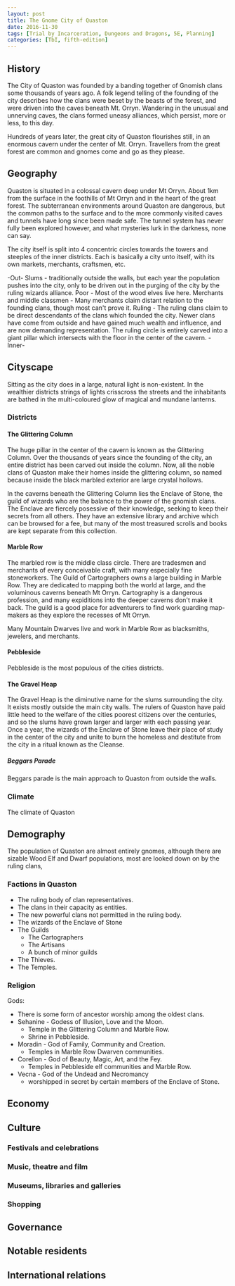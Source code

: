 ```yaml
---
layout: post
title: The Gnome City of Quaston
date: 2016-11-30
tags: [Trial by Incarceration, Dungeons and Dragons, 5E, Planning]
categories: [TbI, fifth-edition]
---
```

## History

The City of Quaston was founded by a banding together of Gnomish clans some thousands of years ago. A folk legend telling of the founding of the city describes how the clans were beset by the beasts of the forest, and were driven into the caves beneath Mt. Orryn. Wandering in the unusual and unnerving caves, the clans formed uneasy alliances, which persist, more or less, to this day.

Hundreds of years later, the great city of Quaston  flourishes still, in an enormous cavern under the center of Mt. Orryn. Travellers from the great forest are common and gnomes come and go as they please.

## Geography

Quaston is situated in a colossal cavern deep under Mt Orryn. About 1km from the surface in the foothills of Mt Orryn and in the heart of the great forest. The subterranean environments around Quaston are dangerous, but the common paths to the surface and to the more commonly visited caves and tunnels have long since been made safe. The tunnel system has never fully been explored however, and what mysteries lurk in the darkness, none can say.

The city itself is split into 4 concentric circles towards the towers and steeples of the inner districts. Each is basically a city unto itself, with its own markets, merchants, craftsmen, etc.

-Out-
Slums - traditionally outside the walls, but each year the population pushes into the city, only to be driven out in the purging of the city by the ruling wizards alliance.
Poor - Most of the wood elves live here.
Merchants and middle classmen - Many merchants claim distant relation to the founding clans, though most can't prove it.
Ruling - The ruling clans claim to be direct descendants of the clans which founded the city. Newer clans have come from outside and have gained much wealth and influence, and are now demanding representation. The ruling circle is entirely carved into a giant pillar which intersects with the floor in the center of the cavern.
-Inner-

## Cityscape

Sitting as the city does in a large, natural light is non-existent. In the wealthier districts strings of lights crisscross the streets and the inhabitants are bathed in the multi-coloured glow of magical and mundane lanterns.

### Districts

#### The Glittering Column

The huge pillar in the center of the cavern is known as the Glittering Column. Over the thousands of years since the founding of the city, an entire district has been carved out inside the column. Now, all the noble clans of Quaston make their homes inside the glittering column, so named because inside the black marbled exterior are large crystal hollows.

In the caverns beneath the Glittering Column lies the Enclave of Stone, the guild of wizards who are the balance to the power of the gnomish clans. The Enclave are fiercely posessive of their knowledge, seeking to keep their secrets from all others. They have an extensive library and archive which can be browsed for a fee, but many of the most treasured scrolls and books are kept separate from this collection.

#### Marble Row

The marbled row is the middle class circle. There are tradesmen and merchants of every conceivable craft, with many especially fine stoneworkers. The Guild of Cartographers owns a large building in Marble Row. They are dedicated to mapping both the world at large, and the voluminous caverns beneath Mt Orryn. Cartography is a dangerous profession, and many expiditions into the deeper caverns don't make it back. The guild is a good place for adventurers to find work guarding map-makers as they explore the recesses of Mt Orryn.

Many Mountain Dwarves live and work in Marble Row as blacksmiths, jewelers, and merchants.

#### Pebbleside

Pebbleside is the most populous of the cities districts. 

#### The Gravel Heap

The Gravel Heap is the diminutive name for the slums surrounding the city. It exists mostly outside the main city walls. The rulers of Quaston have paid little heed to the welfare of the cities poorest citizens over the centuries, and so the slums have grown larger and larger with each passing year. Once a year, the wizards of the Enclave of Stone leave their place of study in the center of the city and unite to burn the homeless and destitute from the city in a ritual known as the Cleanse.

##### Beggars Parade

Beggars parade is the main approach to Quaston from outside the walls.

### Climate

The climate of Quaston

## Demography

The population of Quaston are almost entirely gnomes, although there are sizable Wood Elf and Dwarf populations, most are looked down on by the ruling clans,

### Factions in Quaston

- The ruling body of clan representatives.
- The clans in their capacity as entities.
- The new powerful clans not permitted in the ruling body.
- The wizards of the Enclave of Stone
- The Guilds
  - The Cartographers
  - The Artisans
  - A bunch of minor guilds
- The Thieves.
- The Temples.

###	Religion

Gods:
- There is some form of ancestor worship among the oldest clans.
- Sehanine - Godess of Illusion, Love and the Moon.
  - Temple in the Glittering Column and Marble Row.
  - Shrine in Pebbleside.
- Moradin - God of Family, Community and Creation.
  - Temples in Marble Row Dwarven communities.
- Corellon - God of Beauty, Magic, Art, and the Fey. 
  - Temples in Pebbleside elf communities and Marble Row.
- Vecna - God of the Undead and Necromancy
  - worshipped in secret by certain members of the Enclave of Stone.


##	Economy

## Culture
###	Festivals and celebrations
### Music, theatre and film
### Museums, libraries and galleries
### Shopping


## Governance


## Notable residents


## International relations
